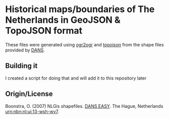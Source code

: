 # Historical maps/boundaries of The Netherlands in GeoJSON & TopoJSON format 

These files were generated using [ogr2ogr](http://www.gdal.org/ogr2ogr.html) and [topojson](https://github.com/mbostock/topojson) from the shape files provided by [DANS](http://www.dans.knaw.nl/).

## Building it

I created a script for doing that and will add it to this repository later

## Origin/License

Boonstra, O. (2007) NLGis shapefiles. [DANS EASY](https://easy.dans.knaw.nl/ui/home). The Hague, Netherlands [urn:nbn:nl:ui:13-wsh-wv7](https://easy.dans.knaw.nl/ui/datasets/id/easy-dataset:44426). 


